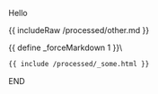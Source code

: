 Hello

{{ includeRaw /processed/other.md }}

{{ define _forceMarkdown 1 }}\
```html
{{ include /processed/_some.html }}
```

END
